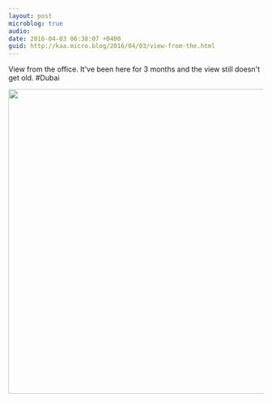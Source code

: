 ```yaml
---
layout: post
microblog: true
audio: 
date: 2016-04-03 06:38:07 +0400
guid: http://kaa.micro.blog/2016/04/03/view-from-the.html
---
```

View from the office. It've been here for 3 months and the view still doesn't get old. #Dubai

<img src="https://www.kaa.bz/uploads/2018/24a8387667.jpg" width="600" height="600" />
